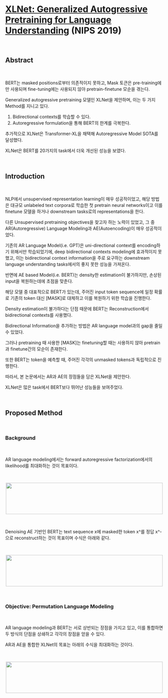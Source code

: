 # [XLNet: Generalized Autogressive Pretraining for Language Understanding](https://arxiv.org/pdf/1906.08237) (NIPS 2019)

<br>

## Abstract

<br>

BERT는 masked positions로부터 의존적이지 못하고, Mask 토큰은 pre-training에만 사용되며 fine-tuning에는 사용되지 않아 pretrain-finetune 모순을 겪는다.

Generalized autogressive pretraining 모델인 XLNet을 제안하며, 이는 두 가지 Method를 지니고 있다.

1. Bidirectional contexts를 학습할 수 있다.
2. Autoregressive formulation을 통해 BERT의 한계를 극복한다.

추가적으로 XLNet은 Transformer-XL을 채택해 Autoregressive Model SOTA를 달성했다.

XLNet은 BERT를 20가지의 task에서 더욱 개선된 성능을 보였다.

<br>

## Introduction

<br>

NLP에서 unsupervised representation learning이 매우 성공적이었고, 해당 방법은 대규모 unlabeled text corpora로 학습한 첫 pretrain neural networks이고 이를 finetune 모델을 하거나 downstream tasks로의 representations을 한다.

다른 Unsupervised pretraining objectives을 찾고자 하는 노력이 있었고, 그 중 AR(Autoregressive) Language Modeling과 AE(Autoencoding)이 매우 성공적이었다.

기존의 AR Language Model(i.e. GPT)은 uni-directional context를 encoding하기 위해서만 학습되었기에, deep bidirectional contexts modeling에 효과적이지 못했고, 이는 bidirectional context information을 주로 요구하는 downstream language understanding tasks에서의 좋지 못한 성능을 가져온다.

반면에 AE based Model(i.e. BERT)는 density한 estimation이 불가하지만, 손상된 input을 복원하는데에 초점을 맞춘다.

해당 모델 중 대표적으로 BERT가 있는데, 주어진 input token sequence에 일정 확률로 기존의 token 대신 [MASK]로 대체하고 이를 복원하기 위한 학습을 진행한다.

Density estimation이 불가하다는 단점 때문에 BERT는 Reconstruction에서 bidirectional contexts를 사용했다.

Bidirectional Information을 추가하는 방법은 AR language model과의 gap을 줄일 수 있었다.

그러나 pretraining 때 사용한 [MASK]는 finetuning할 때는 사용하지 않아 pretrain과 finetune간의 모순이 존재한다.

또한 BERT는 token을 예측할 때, 주어진 각각의 unmasked tokens과 독립적으로 진행한다.

따라서, 본 논문에서는 AR과 AE의 장점들을 담은 XLNet을 제안한다.

XLNet은 많은 task에서 BERT보다 뛰어난 성능들을 보여주었다.

<br>

## Proposed Method

<br>

### Background

<br>

AR language modeling에서는 forward autoregressive factorization에서의 likelihood를 최대화하는 것이 목표이다.

<br>

<p align="center">

  <img src="https://github.com/user-attachments/assets/75e652bb-a5e8-4fa5-94e5-e2b0f46cb936" width='500' height='100'>

</p> 

<br>

Denoising AE 기반인 BERT는 text sequence x에 masked한 token x^를 정답 x^-으로 reconstruct하는 것이 목표이며 수식은 아래와 같다.

<br>

<p align="center">

  <img src="https://github.com/user-attachments/assets/24fe4589-8fef-4c63-9827-adf6c67fb64a" width='500' height='100'>

</p> 

<br>

### Objective: Permutation Language Modeling

<br>

AR language modeling과 BERT는 서로 상반되는 장점을 가지고 있고, 이를 통합하면 두 방식의 단점을 상쇄하고 각각의 장점을 얻을 수 있다.

AR과 AE을 통합한 XLNet의 목표는 아래의 수식을 최대화하는 것이다.

<br>

<p align="center">

  <img src="https://github.com/user-attachments/assets/24a5985a-40ee-41f4-b33e-29aa2730e565" width='500' height='100'>

</p> 

<br>
